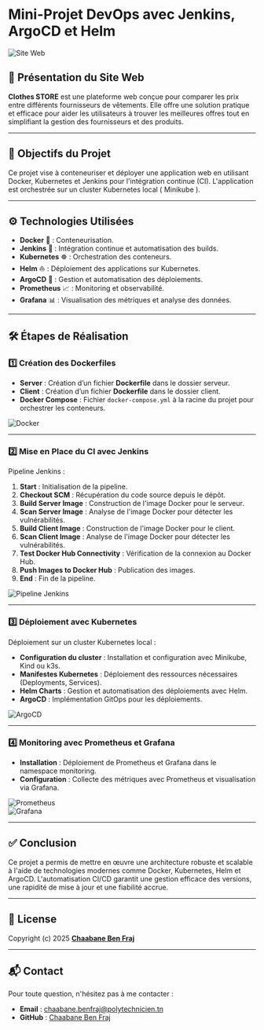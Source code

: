 # Mini-Projet DevOps avec Jenkins, ArgoCD et Helm  

![Site Web](https://staticassets.oxfam.org.uk/oxfamgb-production/images/OGB_122546_DSC_0280Emma_James_English.width-1000.jpg)  

## 🌟 Présentation du Site Web  
**Clothes STORE** est une plateforme web conçue pour comparer les prix entre différents fournisseurs de vêtements. Elle offre une solution pratique et efficace pour aider les utilisateurs à trouver les meilleures offres tout en simplifiant la gestion des fournisseurs et des produits.  

---

## 🎯 Objectifs du Projet  
Ce projet vise à conteneuriser et déployer une application web en utilisant Docker, Kubernetes et Jenkins pour l'intégration continue (CI). L'application est orchestrée sur un cluster Kubernetes local ( Minikube ).  

---

## ⚙️ Technologies Utilisées  

- **Docker** 🐳 : Conteneurisation.  
- **Jenkins** 🔧 : Intégration continue et automatisation des builds.  
- **Kubernetes** ☸️ : Orchestration des conteneurs.  
- **Helm** ⛵ : Déploiement des applications sur Kubernetes.  
- **ArgoCD** 🚀 : Gestion et automatisation des déploiements.  
- **Prometheus** 📈 : Monitoring et observabilité.  
- **Grafana** 📊 : Visualisation des métriques et analyse des données.  
 

---

## 🛠️ Étapes de Réalisation  

### 1️⃣ Création des Dockerfiles  
- **Server** : Création d’un fichier **Dockerfile** dans le dossier serveur.  
- **Client** : Création d’un fichier **Dockerfile** dans le dossier client.  
- **Docker Compose** : Fichier `docker-compose.yml` à la racine du projet pour orchestrer les conteneurs.  

![Docker](https://i.ibb.co/qjPw3cY/Capture.jpg)  

---

### 2️⃣ Mise en Place du CI avec Jenkins  
Pipeline Jenkins :  
1. **Start** : Initialisation de la pipeline.  
2. **Checkout SCM** : Récupération du code source depuis le dépôt.  
3. **Build Server Image** : Construction de l'image Docker pour le serveur.  
4. **Scan Server Image** : Analyse de l'image Docker pour détecter les vulnérabilités.  
5. **Build Client Image** : Construction de l'image Docker pour le client.  
6. **Scan Client Image** : Analyse de l'image Docker pour détecter les vulnérabilités.  
7. **Test Docker Hub Connectivity** : Vérification de la connexion au Docker Hub.  
8. **Push Images to Docker Hub** : Publication des images.  
9. **End** : Fin de la pipeline.  

![Pipeline Jenkins](https://i.ibb.co/4g5VfCr/pipeline-3.png)  

---

### 3️⃣ Déploiement avec Kubernetes  
Déploiement sur un cluster Kubernetes local :  
- **Configuration du cluster** : Installation et configuration avec Minikube, Kind ou k3s.  
- **Manifestes Kubernetes** : Déploiement des ressources nécessaires (Deployments, Services).  
- **Helm Charts** : Gestion et automatisation des déploiements avec Helm.  
- **ArgoCD** : Implémentation GitOps pour les déploiements.  

![ArgoCD](https://i.ibb.co/PTzgWFK/argocd-4.png)  

---

### 4️⃣ Monitoring avec Prometheus et Grafana  
- **Installation** : Déploiement de Prometheus et Grafana dans le namespace monitoring.  
- **Configuration** : Collecte des métriques avec Prometheus et visualisation via Grafana.  

![Prometheus](https://i.ibb.co/5WZ8DqC/promethus-6.png)  
![Grafana]([https://i.ibb.co/y84gNhk/installation-grafana-7.png](https://i.ibb.co/MhD5DpX/installation-grafana-7.png))  

---

## ✅ Conclusion  
Ce projet a permis de mettre en œuvre une architecture robuste et scalable à l'aide de technologies modernes comme Docker, Kubernetes, Helm et ArgoCD. L'automatisation CI/CD garantit une gestion efficace des versions, une rapidité de mise à jour et une fiabilité accrue.  

---

## 📝 License  
Copyright (c) 2025 **[Chaabane Ben Fraj](https://www.github.com/chaabane123)**  

---

## 📬 Contact  
Pour toute question, n'hésitez pas à me contacter :  
- **Email** : [chaabane.benfraj@polytechnicien.tn](mailto:chaabane.benfraj@polytechnicien.tn)  
- **GitHub** : [Chaabane Ben Fraj](https://www.github.com/chaabane123)  
